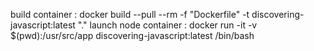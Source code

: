 build container :
docker build --pull --rm -f "Dockerfile" -t discovering-javascript:latest "."
launch node container :
docker run -it -v $(pwd):/usr/src/app discovering-javascript:latest /bin/bash